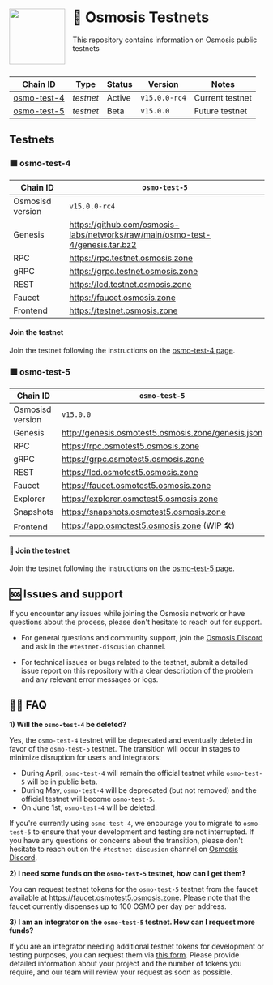 <div>
    <img src="https://avatars.githubusercontent.com/u/105710778?v=4" align="left" width="110" style="margin-right: 15px"/>
    <h1>   
        🧪 Osmosis Testnets
    </h1>
    <p> This repository contains information on Osmosis public testnets </p>
    <br>
</div>

| Chain ID                              | Type      | Status | Version       | Notes           |
|---------------------------------------|-----------|--------|---------------|-----------------|
| [osmo-test-4](./testnets/osmo-test-4) | *testnet* | Active | `v15.0.0-rc4` | Current testnet |
| [osmo-test-5](./testnets/osmo-test-5) | *testnet* | Beta   | `v15.0.0`     | Future testnet  |

## Testnets

### 🟪 osmo-test-4

| Chain ID         | `osmo-test-5`                                                                   |
|------------------|---------------------------------------------------------------------------------|
| Osmosisd version | `v15.0.0-rc4`                                                                   |
| Genesis          | <https://github.com/osmosis-labs/networks/raw/main/osmo-test-4/genesis.tar.bz2> |
| RPC              | <https://rpc.testnet.osmosis.zone>                                              |
| gRPC             | <https://grpc.testnet.osmosis.zone>                                             |
| REST             | <https://lcd.testnet.osmosis.zone>                                              |
| Faucet           | <https://faucet.osmosis.zone>                                                   |
| Frontend         | <https://testnet.osmosis.zone>                                                  |

#### Join the testnet 

Join the testnet following the instructions on the [osmo-test-4 page](./testnets/osmo-test-4/README.md).

### 🟪 osmo-test-5

| Chain ID         | `osmo-test-5`                                        |
|------------------|------------------------------------------------------|
| Osmosisd version | `v15.0.0`                                            |
| Genesis          | <http://genesis.osmotest5.osmosis.zone/genesis.json> |
| RPC              | <https://rpc.osmotest5.osmosis.zone>                 |
| gRPC             | <https://grpc.osmotest5.osmosis.zone>                |
| REST             | <https://lcd.osmotest5.osmosis.zone>                 |
| Faucet           | <https://faucet.osmotest5.osmosis.zone>              |
| Explorer         | <https://explorer.osmotest5.osmosis.zone>            |
| Snapshots        | <https://snapshots.osmotest5.osmosis.zone>           |
| Frontend         | <https://app.osmotest5.osmosis.zone>  (WIP 🛠️)        |

#### 🧪 Join the testnet 

Join the testnet following the instructions on the [osmo-test-5 page](./testnets/osmo-test-5/README.md).

## 🆘 Issues and support

If you encounter any issues while joining the Osmosis network or have questions about the process, please don't hesitate to reach out for support.

- For general questions and community support, join the [Osmosis Discord](https://discord.com/channels/798583171548840026/888527640099688458) and ask in the `#testnet-discusion` channel.

- For technical issues or bugs related to the testnet, submit a detailed issue report on this repository with a clear description of the problem and any relevant error messages or logs.

## 🙋‍♀️ FAQ

**1) Will the `osmo-test-4` be deleted?**

Yes, the `osmo-test-4` testnet will be deprecated and eventually deleted in favor of the `osmo-test-5` testnet. The transition will occur in stages to minimize disruption for users and integrators:

- During April, `osmo-test-4` will remain the official testnet while `osmo-test-5` will be in public beta.
- During May, `osmo-test-4` will be deprecated (but not removed) and the official testnet will become `osmo-test-5`.
- On June 1st, `osmo-test-4` will be deleted.

If you're currently using `osmo-test-4`, we encourage you to migrate to `osmo-test-5` to ensure that your development and testing are not interrupted. If you have any questions or concerns about the transition, please don't hesitate to reach out on the `#testnet-discusion` channel on [Osmosis Discord](https://discord.com/channels/798583171548840026/888527640099688458).

**2) I need some funds on the `osmo-test-5` testnet, how can I get them?**

You can request testnet tokens for the `osmo-test-5` testnet from the faucet available at <https://faucet.osmotest5.osmosis.zone>. Please note that the faucet currently dispenses up to 100 OSMO per day per address.

**3) I am an integrator on the `osmo-test-5` testnet. How can I request more funds?**

If you are an integrator needing additional testnet tokens for development or testing purposes, you can request them via [this form](https://form-integrators.osmotest5.osmosis.zone). Please provide detailed information about your project and the number of tokens you require, and our team will review your request as soon as possible.
